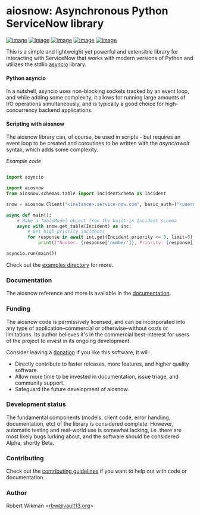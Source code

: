 # aiosnow: Asynchronous Python ServiceNow library

[![image](https://badgen.net/pypi/v/aiosnow)](https://pypi.org/project/aiosnow)
[![image](https://badgen.net/badge/python/3.7+?color=purple)](https://pypi.org/project/aiosnow)
[![image](https://badgen.net/travis/rbw/aiosnow)](https://travis-ci.org/rbw/aiosnow)
[![image](https://badgen.net/pypi/license/aiosnow)](https://raw.githubusercontent.com/rbw/aiosnow/master/LICENSE)
[![image](https://pepy.tech/badge/snow/month)](https://pepy.tech/project/snow)

This is a simple and lightweight yet powerful and extensible library for interacting with ServiceNow that works
with modern versions of Python and utilizes the stdlib [asyncio](https://docs.python.org/3/library/asyncio.html) library.

#### Python asyncio

In a nutshell, asyncio uses non-blocking sockets tracked by an event loop, and while adding some complexity, it allows for running large amounts of I/O operations simultaneously, and is typically a good choice for high-concurrency backend applications.

#### Scripting with aiosnow

The aiosnow library can, of course, be used in scripts - but requires an event loop to be created and coroutines to be written with the *async/await* syntax, which adds some complexity.


*Example code*
```python

import asyncio

import aiosnow
from aiosnow.schemas.table import IncidentSchema as Incident

snow = aiosnow.Client("<instance>.service-now.com", basic_auth=("<username>", "<password>"))

async def main():
    # Make a TableModel object from the built-in Incident schema
    async with snow.get_table(Incident) as inc:
        # Get high-priority incidents
        for response in await inc.get(Incident.priority <= 3, limit=5):
            print(f"Number: {response['number']}, Priority: {response['priority'].text}")

asyncio.run(main())

```

Check out the [examples directory](examples) for more.

### Documentation

The aiosnow reference and more is available in the [documentation](https://aiosnow.readthedocs.io/en/latest).


### Funding

The aiosnow code is permissively licensed, and can be incorporated into any type of application–commercial or otherwise–without costs or limitations.
Its author believes it's in the commercial best-interest for users of the project to invest in its ongoing development.

Consider leaving a [donation](https://paypal.vault13.org) if you like this software, it will:

- Directly contribute to faster releases, more features, and higher quality software.
- Allow more time to be invested in documentation, issue triage, and community support.
- Safeguard the future development of aiosnow.

### Development status

The fundamental components (models, client code, error handling, documentation, etc) of the library is considered complete.
However, automatic testing and real-world use is somewhat lacking, i.e. there are most likely bugs lurking about,
and the software should be considered Alpha, shortly Beta.

### Contributing

Check out the [contributing guidelines](CONTRIBUTING.md) if you want to help out with code or documentation.


### Author

Robert Wikman \<rbw@vault13.org\>

